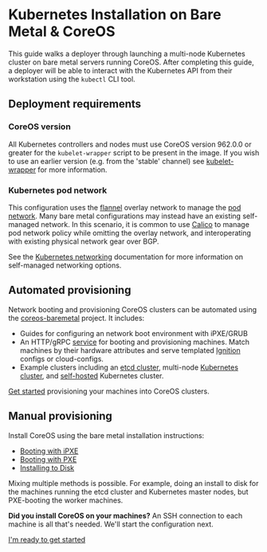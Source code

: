 # Kubernetes Installation on Bare Metal &amp; CoreOS

This guide walks a deployer through launching a multi-node Kubernetes cluster on bare metal servers running CoreOS. After completing this guide, a deployer will be able to interact with the Kubernetes API from their workstation using the `kubectl` CLI tool.

## Deployment requirements

### CoreOS version

All Kubernetes controllers and nodes must use CoreOS version 962.0.0 or greater for the `kubelet-wrapper` script to be present in the image. If you wish to use an earlier version (e.g. from the 'stable' channel) see [kubelet-wrapper](kubelet-wrapper.md) for more information.

### Kubernetes pod network

This configuration uses the [flannel][coreos-flannel] overlay network to manage the [pod network][pod-network]. Many bare metal configurations may instead have an existing self-managed network. In this scenario, it is common to use [Calico][calico-networking] to manage pod network policy while omitting the overlay network, and interoperating with existing physical network gear over BGP.

See the [Kubernetes networking](kubernetes-networking.md) documentation for more information on self-managed networking options.

[coreos-flannel]: https://coreos.com/flannel/docs/latest/flannel-config.html
[calico-networking]: https://github.com/projectcalico/calico-containers
[pod-network]: https://github.com/kubernetes/kubernetes/blob/release-1.4/docs/design/networking.md#pod-to-pod

## Automated provisioning

Network booting and provisioning CoreOS clusters can be automated using the [coreos-baremetal](https://github.com/coreos/coreos-baremetal) project. It includes:

* Guides for configuring an network boot environment with iPXE/GRUB
* An HTTP/gRPC [service](https://github.com/coreos/coreos-baremetal/blob/master/Documentation/bootcfg.md) for booting and provisioning machines. Match machines by their hardware attributes and serve templated [Ignition](https://coreos.com/ignition/docs/latest/c) configs or cloud-configs.
* Example clusters including an [etcd cluster](https://github.com/coreos/coreos-baremetal/blob/master/Documentation/getting-started-rkt.md), multi-node [Kubernetes cluster](https://github.com/coreos/coreos-baremetal/blob/master/Documentation/kubernetes.md), and [self-hosted](https://github.com/coreos/coreos-baremetal/blob/master/Documentation/bootkube.md) Kubernetes cluster.

[Get started](https://github.com/coreos/coreos-baremetal#bootcfg) provisioning your machines into CoreOS clusters.

## Manual provisioning

Install CoreOS using the bare metal installation instructions:

* [Booting with iPXE][coreos-ipxe]
* [Booting with PXE][coreos-pxe]
* [Installing to Disk][coreos-ondisk]

Mixing multiple methods is possible. For example, doing an install to disk for the machines running the etcd cluster and Kubernetes master nodes, but PXE-booting the worker machines.

[coreos-ipxe]: https://coreos.com/os/docs/latest/booting-with-ipxe.html
[coreos-pxe]: https://coreos.com/os/docs/latest/booting-with-pxe.html
[coreos-ondisk]: https://coreos.com/os/docs/latest/installing-to-disk.html

<div class="co-m-docs-next-step">
  <p><strong>Did you install CoreOS on your machines?</strong> An SSH connection to each machine is all that's needed. We'll start the configuration next.</p>
  <a href="getting-started.md" class="btn btn-primary btn-icon-right"  data-category="Getting Started" data-event="Getting Started">I'm ready to get started</a>
</div>

